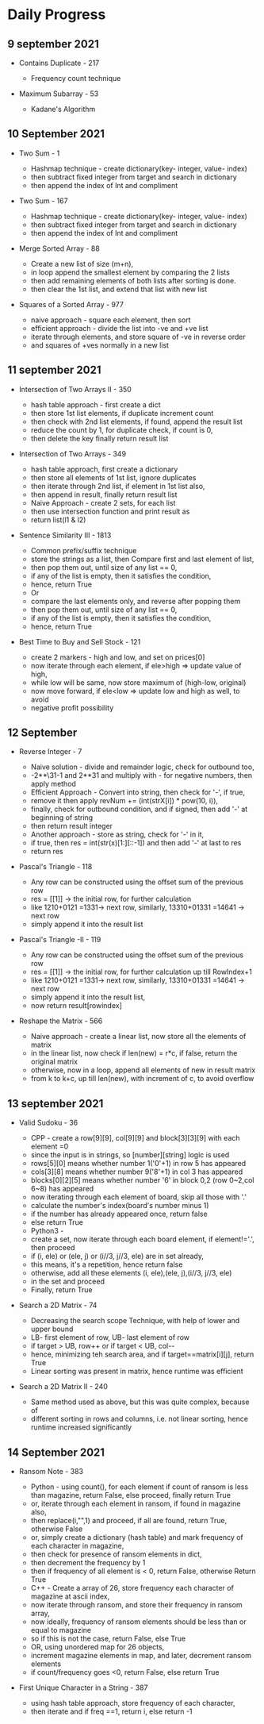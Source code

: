 # Daily Progress

## 9 september 2021
- Contains Duplicate - 217
  - Frequency count technique

- Maximum Subarray - 53 
  - Kadane's Algorithm

## 10 September 2021
- Two Sum - 1
  - Hashmap technique - create dictionary(key- integer, value- index)
  - then subtract fixed integer from target and search in dictionary
  - then append the index of Int and compliment

- Two Sum - 167 
  - Hashmap technique - create dictionary(key- integer, value- index)
  - then subtract fixed integer from target and search in dictionary
  - then append the index of Int and compliment
  
- Merge Sorted Array - 88
  - Create a new list of size (m+n),
  - in loop append the smallest element by comparing the 2 lists
  - then add remaining elements of both lists after sorting is done.
  - then clear the 1st list, and extend that list with new list
  
- Squares of a Sorted Array - 977
  - naive approach - square each element, then sort
  - efficient approach - divide the list into -ve and +ve list
  - iterate through elements, and store square of -ve in reverse order
  - and squares of +ves normally in a new list

## 11 september 2021
- Intersection of Two Arrays II - 350
  - hash table approach - first create a dict
  - then store 1st list elements, if duplicate increment count
  - then check with 2nd list elements, if found, append the result list
  - reduce the count by 1, for duplicate check, if count is 0,
  - then delete the key finally return result list

- Intersection of Two Arrays - 349
  - hash table approach, first create a dictionary
  - then store all elements of 1st list, ignore duplicates
  - then iterate through 2nd list, if element in 1st list also, 
  - then append in result, finally return result list
  - Naive Approach - create 2 sets, for each list
  - then use intersection function and print result as
  - return list(l1 & l2)

- Sentence Similarity III - 1813
  - Common prefix/suffix technique
  - store the strings as a list, then Compare first and last element of list,
  - then pop them out, until size of any list == 0, 
  - if any of the list is empty, then it satisfies the condition, 
  - hence, return True
  - Or
  - compare the last elements only, and reverse after popping them
  - then pop them out, until size of any list == 0, 
  - if any of the list is empty, then it satisfies the condition, 
  - hence, return True

- Best Time to Buy and Sell Stock - 121
  - create 2 markers - high and low, and set on prices[0]
  - now iterate through each element, if ele>high => update value of high, 
  - while low will be same, now store maximum of (high-low, original)
  - now move forward, if ele<low => update low and high as well, to avoid 
  - negative profit possibility

## 12 September
- Reverse Integer - 7
  - Naive solution - divide and remainder logic, check for outbound too, 
  - -2**\31-1 and 2**31 and multiply with - for negative numbers, then apply method
  - Efficient Approach - Convert into string, then check for '-', if true, 
  - remove it then apply revNum += (int(strX[i]) * pow(10, i)), 
  - finally, check for outbound condition, and if signed, then add '-' at beginning of string
  - then return result integer 
  - Another approach - store as string, check for '-' in it, 
  - if true, then res = int(str(x)[1:][::-1]) and then add '-' at last to res
  - return res

- Pascal's Triangle - 118
  - Any row can be constructed using the offset sum of the previous row
  - res = [[1]] -> the initial row, for further calculation
  - like 1210+0121 =1331-> next row, similarly, 13310+01331 =14641 -> next row
  - simply append it into the result list

- Pascal's Triangle -II - 119
  - Any row can be constructed using the offset sum of the previous row
  - res = [[1]] -> the initial row, for further calculation up till RowIndex+1
  - like 1210+0121 =1331-> next row, similarly, 13310+01331 =14641 -> next row
  - simply append it into the result list, 
  - now return result[rowindex]

- Reshape the Matrix - 566
  - Naive approach - create a linear list, now store all the elements of matrix
  - in the linear list, now check if len(new) = r*c, if false, return the original matrix
  - otherwise, now in a loop, append all elements of new in result matrix 
  - from k to k+c, up till len(new), with increment of c, to avoid overflow

## 13 september 2021
- Valid Sudoku - 36
  - CPP - create a row[9][9], col[9][9] and block[3][3][9] with each element =0
  - since the input is in strings, so [number][string] logic is used
  - rows[5][0] means whether number 1('0'+1) in row 5 has appeared
  - cols[3][8] means whether number 9('8'+1) in col 3 has appeared
  - blocks[0][2][5] means whether number '6' in block 0,2 (row 0~2,col 6~8) has appeared
  - now iterating through each element of board, skip all those with '.'
  - calculate the number's index(board's number minus 1)
  - if the number has already appeared once, return false
  - else return True
  - Python3 - 
  - create a set, now iterate through each board element, if element!='.', then proceed
  - if (i, ele) or (ele, j) or (i//3, j//3, ele) are in set already, 
  - this means, it's a repetition, hence return false
  - otherwise, add all these elements (i, ele),(ele, j),(i//3, j//3, ele)
  - in the set and proceed
  - Finally, return True

- Search a 2D Matrix - 74
  - Decreasing the search scope Technique, with help of lower and upper bound
  - LB- first element of row, UB- last element of row
  - if target > UB, row++ or if target < UB, col--
  - hence, minimizing teh search area, and if target==matrix[i][j], return True
  - Linear sorting was present in matrix, hence runtime was efficient
  
- Search a 2D Matrix II - 240
  - Same method used as above, but this was quite complex, because of 
  - different sorting in rows and columns, i.e. not linear sorting, hence runtime increased significantly

## 14 September 2021
- Ransom Note - 383
  - Python - using count(), for each element if count of ransom is less than magazine, return False, else proceed, finally return True
  - or, iterate through each element in ransom, if found in magazine also,
  - then replace(i,"",1) and proceed, if all are found, return True, otherwise False
  - or, simply create a dictionary (hash table) and mark frequency of each character in magazine, 
  - then check for presence of ransom elements in dict, 
  - then decrement the frequency by 1
  - then if frequency of all element is < 0, return False, otherwise Return True
  - C++ - Create a array of 26, store frequency each character of magazine at ascii index, 
  - now iterate through ransom, and store their frequency in ransom array,
  - now ideally, frequency of ransom elements should be less than or equal to magazine
  - so if this is not the case, return False, else True
  - OR, using unordered map for 26 objects, 
  - increment magazine elements in map, and later, decrement ransom elements
  - if count/frequency goes <0, return False, else return True

- First Unique Character in a String - 387
  - using hash table approach, store frequency of each character, 
  - then iterate and if freq ==1, return i, else return -1